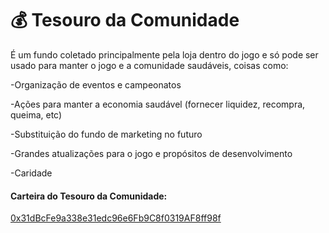 # 💰 Tesouro da Comunidade



É um fundo coletado principalmente pela loja dentro do jogo e só pode ser usado para manter o jogo e a comunidade saudáveis, coisas como:

\-Organização de eventos e campeonatos&#x20;

\-Ações para manter a economia saudável (fornecer liquidez, recompra, queima, etc)

\-Substituição do fundo de marketing no futuro&#x20;

\-Grandes atualizações para o jogo e propósitos de desenvolvimento&#x20;

\-Caridade

#### Carteira do Tesouro da Comunidade:

[0x31dBcFe9a338e31edc96e6Fb9C8f0319AF8ff98f](https://bscscan.com/address/0x31dBcFe9a338e31edc96e6Fb9C8f0319AF8ff98f)
